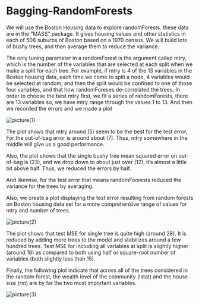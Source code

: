 # Bagging-RandomForests

We will use the Boston Housing data to explore randomForests. these data are in the “MASS” package. It gives housing values and other statistics in each of 506 suburbs of Boston based on a 1970 census. We will build lots of bushy trees, and then average them to reduce the variance.

The only tuning parameter in a randomForest is the argument called mtry, which is the number of the variables that are selected at each split when we make a split for each tree. For example, if mtry is 4 of the 13 variables in the Boston housing data, each time we come to split a node, 4 variables would be selected at random, and then the split would be confined to one of those four variables, and that how randomForeses de-correlated the trees. In order to choose the best mtry first, we fit a series of randomForests, there are 13 variables so, we have mtry range through the values 1 to 13. And then we recorded the errors and we made a plot


![picture(1)](https://user-images.githubusercontent.com/58350018/71455111-3308aa80-2759-11ea-8214-1a928b35f764.png)

The plot shows that mtry around (5) seem to be the best for the test error, For the out-of-bag error is around about (7). Thus, mtry somewhere in the middle will give us a good performance.

Also, the plot shows that the single bushy tree mean squared error on out-of-bag is (23), and we drop down to about just over (12), it’s almost a little bit above half. Thus, we reduced the errors by half.

And likewise, for the test error that means randomFoorests reduced the variance for the trees by averaging.



Also, we create a plot displaying the test error resulting from random forests on Boston housing data set for a more comprehensive range of values for mtry and number of trees.

![picture(2)](https://user-images.githubusercontent.com/58350018/71455353-394b5680-275a-11ea-8681-cd7d958e8108.png)

The plot shows that test MSE for single tree is quite high (around 28). It is reduced by adding more trees to the model and stabilizes around a few hundred trees.
Test MSE for including all variables at split is slightly higher (around 16) as compared to both using half or square-root number of variables (both slightly less than 15).


Finally, the following plot indicate that across all of the trees considered in the random forest, the wealth level of the community (lstat) and the house size (rm) are by far the two most important variables. 

![picture(3)](https://user-images.githubusercontent.com/58350018/71455357-3cdedd80-275a-11ea-9fd0-f1e710d98139.png)
